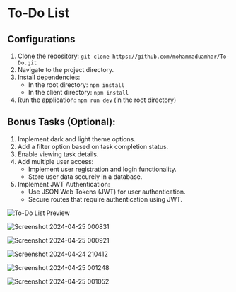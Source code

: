 # To-Do List

## Configurations
1. Clone the repository: `git clone https://github.com/mohammaduamhar/To-Do.git`
2. Navigate to the project directory.
3. Install dependencies:
   - In the root directory: `npm install`
   - In the client directory: `npm install`
4. Run the application: `npm run dev` (in the root directory)

## Bonus Tasks (Optional):
1. Implement dark and light theme options.
2. Add a filter option based on task completion status.
3. Enable viewing task details.
4. Add multiple user access:
   - Implement user registration and login functionality.
   - Store user data securely in a database.
5. Implement JWT Authentication:
   - Use JSON Web Tokens (JWT) for user authentication.
   - Secure routes that require authentication using JWT.

![To-Do List Preview](https://github.com/mohammaduamhar/To-Do/assets/111201065/c60621be-a951-493e-903a-fa567f072c5e)

![Screenshot 2024-04-25 000831](https://github.com/mohammaduamhar/To-Do/assets/111201065/ab8e6eef-0ead-4987-928c-145b53c3c2d8)

![Screenshot 2024-04-25 000921](https://github.com/mohammaduamhar/To-Do/assets/111201065/cdaaea0f-eead-4702-a87b-32f6b5baf11c)

![Screenshot 2024-04-24 210412](https://github.com/mohammaduamhar/To-Do/assets/111201065/a5a478a3-91a6-4a22-9cfe-613d6d5723a2)

![Screenshot 2024-04-25 001248](https://github.com/mohammaduamhar/To-Do/assets/111201065/0376cf2d-5456-4e22-899f-e9fd80575d93)

![Screenshot 2024-04-25 001052](https://github.com/mohammaduamhar/To-Do/assets/111201065/102c5789-2b97-4b4e-8174-a3697183eb10)
